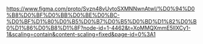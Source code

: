 https://www.figma.com/proto/Svzn48vUvtoSXMNNwnAtwI/%D0%94%D0%B8%D0%BF%D0%BB%D0%BE%D0%BC-%D0%BF%D1%80%D0%B5%D0%B7%D0%B5%D0%BD%D1%82%D0%B0%D1%86%D0%B8%D1%8F?node-id=1-4462&t=XoMMQXmmE5lIXCy1-1&scaling=contain&content-scaling=fixed&page-id=0%3A1
